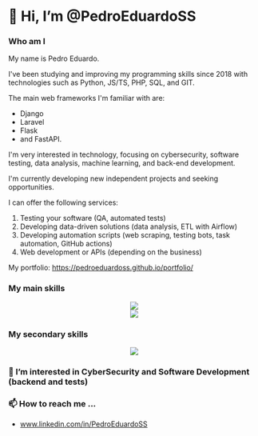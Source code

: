 # 👋 Hi, I’m @PedroEduardoSS
### Who am I
My name is Pedro Eduardo.

I've been studying and improving my programming skills since 2018 with technologies such as Python, JS/TS, PHP, SQL, and GIT.

The main web frameworks I'm familiar with are:
 - Django
 - Laravel
 - Flask
 - and FastAPI.

I'm very interested in technology, focusing on cybersecurity, software testing, data analysis, machine learning, and back-end development.

I'm currently developing new independent projects and seeking opportunities.

I can offer the following services:
1. Testing your software (QA, automated tests)
2. Developing data-driven solutions (data analysis, ETL with Airflow)
3. Developing automation scripts (web scraping, testing bots, task automation, GitHub actions)
4. Web development or APIs (depending on the business)

My portfolio: https://pedroeduardoss.github.io/portfolio/

### My main skills
<p align="center">
  <a href="https://skillicons.dev">
    <img src="https://skillicons.dev/icons?i=py,php,ts,js,laravel,fastapi,django" />
    <br>
    <img src="https://skillicons.dev/icons?i=github,git,sqlite,regex,flask,linux,bash" />
  </a>
</p>

### My secondary skills
<p align="center">
  <a href="https://skillicons.dev">
    <img src="https://skillicons.dev/icons?i=docker,githubactions,selenium,alpinejs,nuxtjs,vue,bun,nodejs,java,postgres,mysql,sklearn,supabase" />
  </a>
</p>

### 👀 I’m interested in CyberSecurity and Software Development (backend and tests)

### 📫 How to reach me ...
- www.linkedin.com/in/PedroEduardoSS

<!---
PedroEduardoSS/PedroEduardoSS is a ✨ special ✨ repository because its `README.md` (this file) appears on your GitHub profile.
You can click the Preview link to take a look at your changes.
--->
